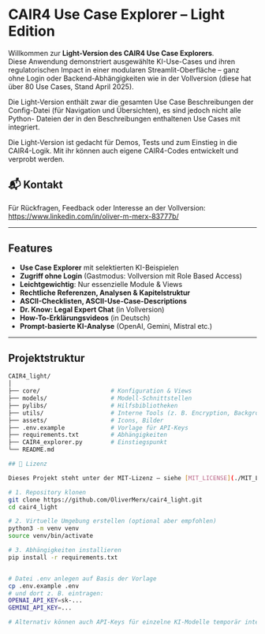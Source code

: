 # CAIR4 Use Case Explorer – Light Edition 

Willkommen zur **Light-Version des CAIR4 Use Case Explorers**.  
Diese Anwendung demonstriert ausgewählte KI-Use-Cases und ihren
regulatorischen Impact in einer modularen Streamlit-Oberfläche 
– ganz ohne Login oder Backend-Abhängigkeiten wie in der Vollversion
(diese hat über 80 Use Cases, Stand April 2025).

Die Light-Version enthält zwar die gesamten Use Case Beschreibungen der Config-Datei
(für Navigation und Übersichten), es sind jedoch nicht alle Python-
Dateien der in den Beschreibungen enthaltenen Use Cases mit integriert. 

Die Light-Version ist gedacht für Demos, Tests und zum Einstieg in die CAIR4-Logik.
Mit ihr können auch eigene CAIR4-Codes entwickelt und verprobt werden. 

## 📬 Kontakt

Für Rückfragen, Feedback oder Interesse an der Vollversion:  
https://www.linkedin.com/in/oliver-m-merx-83777b/


---

## Features

- **Use Case Explorer** mit selektierten KI-Beispielen
- **Zugriff ohne Login** (Gastmodus: Vollversion mit Role Based Access)
- **Leichtgewichtig**: Nur essenzielle Module & Views
- **Rechtliche Referenzen, Analysen & Kapitelstruktur**
- **ASCII-Checklisten, ASCII-Use-Case-Descriptions**
- **Dr. Know: Legal Expert Chat** (in Vollversion)
- **How-To-Erklärungsvideos** (in Deutsch)
- **Prompt-basierte KI-Analyse** (OpenAI, Gemini, Mistral etc.)

---

## Projektstruktur

```bash
CAIR4_light/
│
├── core/                    # Konfiguration & Views
├── models/                  # Modell-Schnittstellen
├── pylibs/                  # Hilfsbibliotheken
├── utils/                   # Interne Tools (z. B. Encryption, Backgrounds)
├── assets/                  # Icons, Bilder
├── .env.example             # Vorlage für API-Keys
├── requirements.txt         # Abhängigkeiten
├── CAIR4_explorer.py        # Einstiegspunkt
└── README.md                

## 📜 Lizenz

Dieses Projekt steht unter der MIT-Lizenz – siehe [MIT_LICENSE](./MIT_LICENSE).

# 1. Repository klonen
git clone https://github.com/OliverMerx/cair4_light.git
cd cair4_light

# 2. Virtuelle Umgebung erstellen (optional aber empfohlen)
python3 -m venv venv
source venv/bin/activate

# 3. Abhängigkeiten installieren
pip install -r requirements.txt


# Datei .env anlegen auf Basis der Vorlage
cp .env.example .env
# und dort z. B. eintragen:
OPENAI_API_KEY=sk-...
GEMINI_API_KEY=...

# Alternativ können auch API-Keys für einzelne KI-Modelle temporär integriert werden (home -> api-keys)
